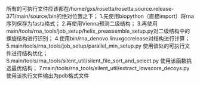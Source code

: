 所有的可执行文件应该都在/home/gxs/rosetta/rosetta.source.release-371/main/source/bin的绝对位置之下；
1.先使用biopython（直接import）将rna序列保存为fasta格式；
2.再使用Vienna预测二级结构；
3.再使用main/tools/rna_tools/job_setup/helix_preassemble_setup.py对二级结构中的螺旋结构进行识别；
4.使用bin/rna_denovo.linuxgccrelease对结构进行计算；
5.main/tools/rna_tools/job_setup/parallel_min_setup.py 使用该处的可执行文件进行结构优化；
6.main/tools/rna_tools/silent_util/silent_file_sort_and_select.py 使用该函数挑选最优结构；
7.main/tools/rna_tools/silent_util/extract_lowscore_decoys.py 使用该执行文件输出为pdb格式文件
